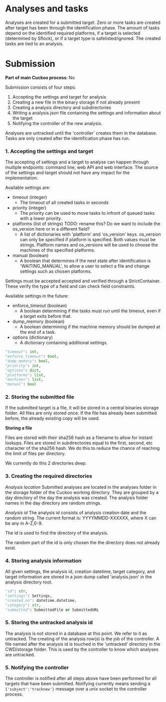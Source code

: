 # Analyses and tasks

Analyses are created for a submitted target. Zero or more tasks are created after target has been through the identification phase. The amount of tasks depend on the identified required platforms, if a target is selected (determined by Sflock), or if a target type is safelisted/ignored. The created tasks are tied to an analysis.


# Submission

**Part of main Cuckoo process**: No

Submission consists of four steps:

1. Accepting the settings and target for analysis
2. Creating a new file in the binary storage if not already present
3. Creating a analysis directory and subdirectories
4. Writing a analysis.json file containing the settings and information about the target
5. Notifying the controller of the new analysis.

Analyses are untracked until the 'controller' creates them in the database. Tasks are only created after the identification phase has run.

### 1. Accepting the settings and target

The accepting of settings and a target to analyse can happen through multiple endpoints: command line, web API and web interface. The source of the settings and target should not have any impact for the implementation.

Available settings are:

- timeout (integer)
    * The timeout of all created tasks in seconds
- priority (integer)
    * The priority can be used to move tasks to infront of queued tasks with a lower priority.
- platforms (list of strings) TODO: rename this? Do we want to include the os_version here or in a different field?
    * A list of dictionaries with 'platform' and 'os_version' keys. os_version can only be specified if platform is specified. Both values must be strings. Platform names and os_versions will be used to choose the machines of the specified platforms.
- manual (boolean)
    * A boolean that determines if the next state after identification is 'WAITING_MANUAL', to allow a user to select a file and change settings such as chosen platforms.

Settings must be accepted accepted and verified through a StrictContainer. These verify the type of a field and can check field constraints.

Available settings in the future:

- enforce_timeout (boolean)
    * A boolean determining if the tasks must run until the timeout, even if a target exits before that.
- dump_memory (boolean)
    * A boolean determining if the machine memory should be dumped at the end of a task.
- options (dictionary)
    * A dictionary containing additional settings.

```python
"timeout": int,
"enforce_timeout": bool,
"dump_memory": bool,
"priority": int,
"options": dict,
"platforms": list,
"machines": list,
"manual": bool

```

### 2. Storing the submitted file

If the submitted target is a file, it will be stored in a central binaries storage folder. All files
are only stored once. If the file has already been submitted before, the already existing copy will be used.

**Storing a file**

Files are stored with their sha256 hash as a filename to allow for instant lookups. Files are stored in subdirectories equal to the first, second, etc character of the sha256 hash. We do this to reduce the chance of reaching the limit of files per directory.

We currently do this 2 directories deep.

### 3. Creating the required directories

*Analysis location*
Submitted analyses are located in the analyses folder in the storage folder of the Cuckoo working directory. They are grouped by a day directory of the day the analysis was created. The analysis folder names in the day directory are random strings.

*Analysis id*
The analysis id consists of analysis creation date and the random string. The current format is: YYYYMMDD-XXXXXX, where X can be any in A-Z,0-9.

The id is used to find the directory of the analysis.

The random part of the id is only chosen the the directory does not already exist.


### 4. Storing analysis information

All given settings, the analysis id, creation datetime, target category, and target information are stored in a json dump called 'analysis.json' in the analysis directory root.


```python
"id": str,
"settings": Settings,
"created_on": datetime.datetime,
"category": str,
"submitted": SubmittedFile or SubmittedURL

```

### 5. Storing the untracked analysis id

The analysis is not stored in a database at this point. We refer to it as untracked. The creating of the analysis row(s) is the job of the controller. A file named after the analysis id is touched in the 'untracked' directory in the CWD/storage folder. This is used by the controller to know which analyses are untracked.

### 5. Notifying the controller

The controller is notified after all steps above have been performed for all targets that have been submitted. Notifying currently means sending a `{'subject':'tracknew'}` message over a unix socket to the controller process.

